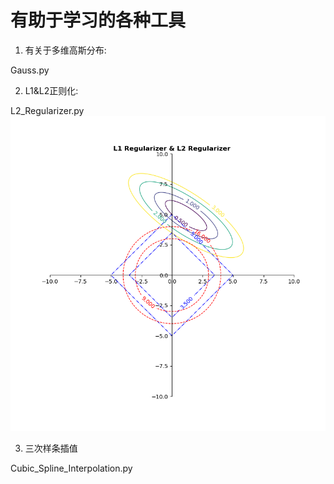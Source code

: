 # 有助于学习的各种工具
1. 有关于多维高斯分布:

  Gauss.py
  
2. L1&L2正则化: 

L2_Regularizer.py
![image](https://github.com/birdtianyu/hello-world/blob/master/Tools/L1%20Regularizer%20%26%20L2%20Regularizer.png)

3. 三次样条插值

Cubic_Spline_Interpolation.py

